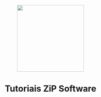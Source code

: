 <div align="center">
        <img width="220" tilte="Logo ZiP" src="https://github.com/zip-software2020/zipatualizadorph-api/blob/main/img/Sem%20Título-1.png"/>
        <h1><strong>Tutoriais ZiP Software</strong></h1>
</div>


